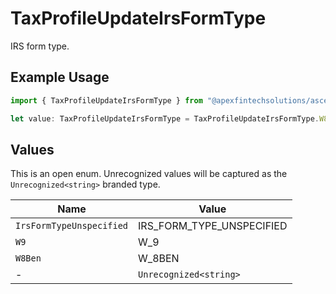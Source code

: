 # TaxProfileUpdateIrsFormType

IRS form type.

## Example Usage

```typescript
import { TaxProfileUpdateIrsFormType } from "@apexfintechsolutions/ascend-sdk/models/components";

let value: TaxProfileUpdateIrsFormType = TaxProfileUpdateIrsFormType.W8Ben;
```

## Values

This is an open enum. Unrecognized values will be captured as the `Unrecognized<string>` branded type.

| Name                      | Value                     |
| ------------------------- | ------------------------- |
| `IrsFormTypeUnspecified`  | IRS_FORM_TYPE_UNSPECIFIED |
| `W9`                      | W_9                       |
| `W8Ben`                   | W_8BEN                    |
| -                         | `Unrecognized<string>`    |